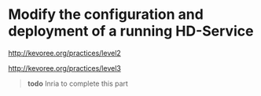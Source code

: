# Modify the configuration and deployment of a running HD-Service

http://kevoree.org/practices/level2

http://kevoree.org/practices/level3

> **todo** Inria to complete this part
